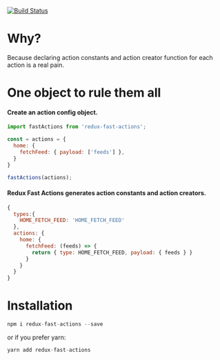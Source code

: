 [![Build Status](https://travis-ci.org/ozankasikci/redux-fast-actions.svg?branch=master)](https://travis-ci.org/ozankasikci/redux-fast-actions)
# Why?
Because declaring action constants and action creator function for each action is a real pain.

# One object to rule them all
#### Create an action config object.
```javascript
import fastActions from 'redux-fast-actions';

const = actions = {
  home: {
    fetchFeed: { payload: ['feeds'] },
  }
}

fastActions(actions);
```
#### Redux Fast Actions generates action constants and action creators.
```javascript
{
  types:{
    HOME_FETCH_FEED: 'HOME_FETCH_FEED'
  },
  actions: {
    home: {
      fetchFeed: (feeds) => {
        return { type: HOME_FETCH_FEED, payload: { feeds } }
      }
    }
  }
}
```

# Installation
```javascript
npm i redux-fast-actions --save
```
or if you prefer yarn:
```javascript
yarn add redux-fast-actions
```
